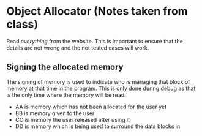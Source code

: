 # Object Allocator (Notes taken from class)
Read *everything* from the website. This is important to ensure that the details are not wrong and the not tested cases will work.

## Signing the allocated memory
The signing of memory is used to indicate who is managing that block of memory at that time in the program. This is only done during debug as that is the only time where the memory will be read.

- AA is memory which has not been allocated for the user yet
- BB is memory given to the user
- CC is memory the user released after using it
- DD is memory which is being used to surround the data blocks in 
